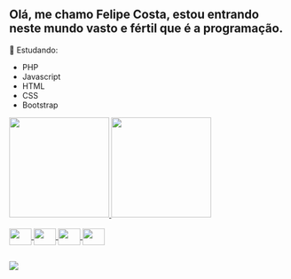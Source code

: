 ## Olá, me chamo Felipe Costa, estou entrando neste mundo vasto e fértil que é a programação.

🌱 Estudando:
- PHP
- Javascript
- HTML
- CSS
- Bootstrap

<div>
  <a href="https://github.com/TrkmCosta">
  <img height="180em" src="https://github-readme-stats.vercel.app/api?username=TrkmCosta&show_icons=true&theme=gruvbox" />
  <img height="180em" src="https://github-readme-stats.vercel.app/api/top-langs/?username=TrkmCosta&layout=compact&langs_count=7&gruvbox" />
</div>

<div style="display: inline_block"><br>
  <img align="center" height="30" width="40" src="https://cdn.jsdelivr.net/gh/devicons/devicon@latest/icons/css3/css3-original.svg" />
  <img align="center" height="30" width="40" src="https://cdn.jsdelivr.net/gh/devicons/devicon@latest/icons/html5/html5-original.svg" />
  <img align="center" height="30" width="40" src="https://cdn.jsdelivr.net/gh/devicons/devicon@latest/icons/javascript/javascript-original.svg" />
  <img align="center" height="30" width="40" src="https://cdn.jsdelivr.net/gh/devicons/devicon@latest/icons/php/php-original.svg" />

  ##

<div>
<a href="https://www.linkedin.com/in/felipe-costa-dos-santos-3a8043280/" target="_blank"> <img src="https://img.shields.io/badge/LinkedIn-0077B5?style=for-the-badge&logo=linkedin&logoColor=white" target="_blank"></a>
  
</div>
  
    
  



